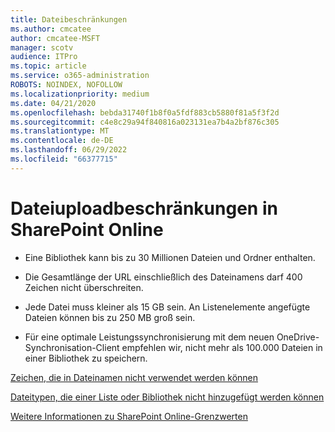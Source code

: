 ```yaml
---
title: Dateibeschränkungen
ms.author: cmcatee
author: cmcatee-MSFT
manager: scotv
audience: ITPro
ms.topic: article
ms.service: o365-administration
ROBOTS: NOINDEX, NOFOLLOW
ms.localizationpriority: medium
ms.date: 04/21/2020
ms.openlocfilehash: bebda31740f1b8f0a5fdf883cb5880f81a5f3f2d
ms.sourcegitcommit: c4e8c29a94f840816a023131ea7b4a2bf876c305
ms.translationtype: MT
ms.contentlocale: de-DE
ms.lasthandoff: 06/29/2022
ms.locfileid: "66377715"
---
```

# <a name="file-upload-limits-in-sharepoint-online"></a>Dateiuploadbeschränkungen in SharePoint Online

- Eine Bibliothek kann bis zu 30 Millionen Dateien und Ordner enthalten.
    
- Die Gesamtlänge der URL einschließlich des Dateinamens darf 400 Zeichen nicht überschreiten.
    
- Jede Datei muss kleiner als 15 GB sein. An Listenelemente angefügte Dateien können bis zu 250 MB groß sein.
    
- Für eine optimale Leistungssynchronisierung mit dem neuen OneDrive-Synchronisation-Client empfehlen wir, nicht mehr als 100.000 Dateien in einer Bibliothek zu speichern. 
    
[Zeichen, die in Dateinamen nicht verwendet werden können](https://go.microsoft.com/fwlink/?linkid=866430)
  
[Dateitypen, die einer Liste oder Bibliothek nicht hinzugefügt werden können](https://go.microsoft.com/fwlink/?linkid=273757)
  
[Weitere Informationen zu SharePoint Online-Grenzwerten](https://go.microsoft.com/fwlink/?linkid=271273)
  

